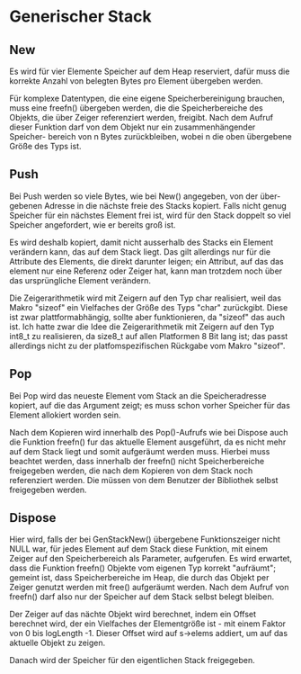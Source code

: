 # Generischer Stack

## New
Es wird für vier Elemente Speicher auf dem Heap reserviert, dafür muss
die korrekte Anzahl von belegten Bytes pro Element übergeben werden.

Für komplexe Datentypen, die eine eigene Speicherbereinigung brauchen,
muss eine freefn() übergeben werden, die die Speicherbereiche des
Objekts, die über Zeiger referenziert werden, freigibt. Nach dem Aufruf
dieser Funktion darf von dem Objekt nur ein zusammenhängender Speicher-
bereich von n Bytes zurückbleiben, wobei n die oben übergebene Größe des
Typs ist.

## Push
Bei Push werden so viele Bytes, wie bei New() angegeben, von der über-
gebenen Adresse in die nächste freie des Stacks kopiert. Falls nicht
genug Speicher für ein nächstes Element frei ist, wird für den Stack
doppelt so viel Speicher angefordert, wie er bereits groß ist.

Es wird deshalb kopiert, damit nicht ausserhalb des Stacks ein Element
verändern kann, das auf dem Stack liegt. Das gilt allerdings nur für die
Attribute des Elements, die direkt darunter leigen; ein Attribut, auf
das das element nur eine Referenz oder Zeiger hat, kann man trotzdem
noch über das ursprüngliche Element verändern.

Die Zeigerarithmetik wird mit Zeigern auf den Typ char realisiert, weil
das Makro "sizeof" ein Vielfaches der Größe des Typs "char" zurückgibt.
Diese ist zwar plattformabhängig, sollte aber funktionieren, da "sizeof"
das auch ist. Ich hatte zwar die Idee die Zeigerarithmetik mit Zeigern
auf den Typ int8_t zu realisieren, da size8_t auf allen Platformen 8 Bit
lang ist; das passt allerdings nicht zu der platfomspezifischen Rückgabe
vom Makro "sizeof".

## Pop
Bei Pop wird das neueste Element vom Stack an die Speicheradresse
kopiert, auf die das Argument zeigt; es muss schon vorher Speicher für
das Element allokiert worden sein.

Nach dem Kopieren wird innerhalb des Pop()-Aufrufs wie bei Dispose auch
die Funktion freefn() fur das aktuelle Element ausgeführt, da es nicht
mehr auf dem Stack liegt und somit aufgeräumt werden muss. Hierbei muss
beachtet werden, dass innerhalb der freefn() nicht Speicherbereiche
freigegeben werden, die nach dem Kopieren von dem Stack noch
referenziert werden. Die müssen von dem Benutzer der Bibliothek selbst
freigegeben werden.

## Dispose
Hier wird, falls der bei GenStackNew() übergebene Funktionszeiger nicht
NULL war, für jedes Element auf dem Stack diese Funktion, mit einem
Zeiger auf den Speicherbereich als Parameter, aufgerufen. Es wird
erwartet, dass die Funktion freefn() Objekte vom eigenen Typ korrekt
"aufräumt"; gemeint ist, dass Speicherbereiche im Heap, die durch das
Objekt per Zeiger genutzt werden mit free() aufgeräumt werden. Nach dem
Aufruf von freefn() darf also nur der Speicher auf dem Stack selbst
belegt bleiben.

Der Zeiger auf das nächte Objekt wird berechnet, indem ein Offset
berechnet wird, der ein Vielfaches der Elementgröße ist - mit einem
Faktor von 0 bis logLength -1. Dieser Offset wird auf s->elems addiert,
um auf das aktuelle Objekt zu zeigen.

Danach wird der Speicher für den eigentlichen Stack freigegeben.
